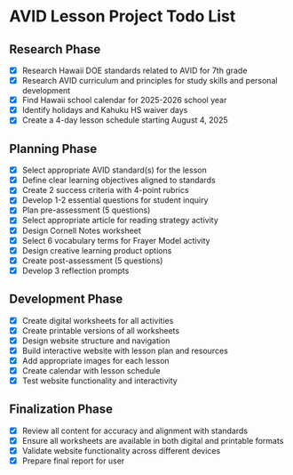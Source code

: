 # AVID Lesson Project Todo List

## Research Phase
- [x] Research Hawaii DOE standards related to AVID for 7th grade
- [x] Research AVID curriculum and principles for study skills and personal development
- [x] Find Hawaii school calendar for 2025-2026 school year
- [x] Identify holidays and Kahuku HS waiver days
- [x] Create a 4-day lesson schedule starting August 4, 2025

## Planning Phase
- [x] Select appropriate AVID standard(s) for the lesson
- [x] Define clear learning objectives aligned to standards
- [x] Create 2 success criteria with 4-point rubrics
- [x] Develop 1-2 essential questions for student inquiry
- [x] Plan pre-assessment (5 questions)
- [x] Select appropriate article for reading strategy activity
- [x] Design Cornell Notes worksheet
- [x] Select 6 vocabulary terms for Frayer Model activity
- [x] Design creative learning product options
- [x] Create post-assessment (5 questions)
- [x] Develop 3 reflection prompts

## Development Phase
- [x] Create digital worksheets for all activities
- [x] Create printable versions of all worksheets
- [x] Design website structure and navigation
- [x] Build interactive website with lesson plan and resources
- [x] Add appropriate images for each lesson
- [x] Create calendar with lesson schedule
- [x] Test website functionality and interactivity

## Finalization Phase
- [x] Review all content for accuracy and alignment with standards
- [x] Ensure all worksheets are available in both digital and printable formats
- [x] Validate website functionality across different devices
- [x] Prepare final report for user
